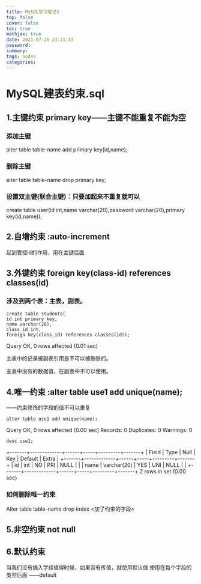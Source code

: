 ```yaml
---
title: MySQL学习笔记3
top: false
cover: false
toc: true
mathjax: true
date: 2021-07-26 23:21:33
password:
summary:
tags: nodes
categories:
---
```

# MySQL建表约束.sql

## 1.主键约束 primary key——主键不能重复不能为空

### 添加主键
alter table table-name add primary key(id,name);

### 删除主键
alter table table-name drop primary key;

### 设置双主键(联合主键)：只要加起来不重复就可以
create table user(id int,name varchar(20),password varchar(20),primary key(id,name));

## 2.自增约束 :auto-increment
起到管控id的作用，用在主键后面

## 3.外键约束   foreign key(class-id) references classes(id)

### 涉及到两个表：主表，副表。
```
create table students(
id int primary key,
name varchar(20),
class_id int,
foreign key(class_id) references classes(id));
```
Query OK, 0 rows affected (0.01 sec)

主表中的记录被副表引用是不可以被删除的。

主表中没有的数据值，在副表中不可以使用。

## 4.唯一约束 :alter table use1 add unique(name);

——约束修饰的字段的值不可以重复
```
alter table use1 add unique(name);
```
Query OK, 0 rows affected (0.00 sec)
Records: 0  Duplicates: 0  Warnings: 0
```
desc use1;
```
+-------+-------------+------+-----+---------+-------+
| Field    | Type            | Null | Key | Default | Extra |
+-------+-------------+------+-----+---------+-------+
| id         | int               | NO   | PRI | NULL    |           |
| name  | varchar(20) | YES  | UNI | NULL    |           |
+-------+-------------+------+-----+---------+-------+
2 rows in set (0.00 sec)

### 如何删除唯一约束
Alter table table-name drop index <加了约束的字段>

## 5.非空约束 not null

## 6.默认约束
当我们没有插入字段值得时候，如果没有传值，就使用默认值
使用在每个字段的类型后面   ——default



